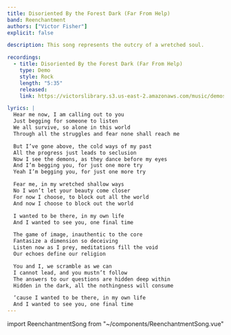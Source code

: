 ```yaml
---
title: Disoriented By the Forest Dark (Far From Help)
band: Reenchantment
authors: ["Victor Fisher"]
explicit: false

description: This song represents the outcry of a wretched soul.

recordings:
  - title: Disoriented By the Forest Dark (Far From Help)
    type: Demo
    style: Rock
    length: "5:35"
    released: 
    link: https://victorslibrary.s3.us-east-2.amazonaws.com/music/demos/Disoriented+By+the+Forest+Dark+(Far+From+Help).mp3

lyrics: |
  Hear me now, I am calling out to you
  Just begging for someone to listen
  We all survive, so alone in this world
  Through all the struggles and fear none shall reach me

  But I’ve gone above, the cold ways of my past
  All the progress just leads to seclusion
  Now I see the demons, as they dance before my eyes
  And I’m begging you, for just one more try
  Yeah I’m begging you, for just one more try

  Fear me, in my wretched shallow ways
  No I won’t let your beauty come closer
  For now I choose, to block out all the world
  And now I choose to block out the world

  I wanted to be there, in my own life
  And I wanted to see you, one final time

  The game of image, inauthentic to the core
  Fantasize a dimension so deceiving
  Listen now as I prey, meditations fill the void
  Our echoes define our religion

  You and I, we scramble as we can
  I cannot lead, and you mustn’t follow
  The answers to our questions are hidden deep within
  Hidden in the dark, all the nothingness will consume

  ‘cause I wanted to be there, in my own life
  And I wanted to see you, one final time
---
```


import ReenchantmentSong from "~/components/ReenchantmentSong.vue"

<ReenchantmentSong :songData="$frontmatter" />
